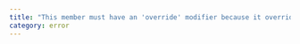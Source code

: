 ```yaml
---
title: "This member must have an 'override' modifier because it overrides an abstract method that is declared in the base class '{0}'."
category: error
---
```

